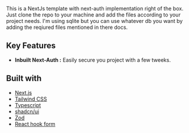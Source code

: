 This is a NextJs template with next-auth implementation right of the box.
Just clone the repo to your machine and add the files according to your project needs.
I'm using sqlite but you can use whatever db you want by adding the reqiured files mentioned in there docs.

## Key Features

- **Inbuilt Next-Auth :** Easily secure you project with a few tweeks.

## Built with

- [Next.js](https://nextjs.org/)
- [Tailwind CSS](https://tailwindcss.com/)
- [Typescript](https://www.typescriptlang.org/)
- [shadcn/ui](https://ui.shadcn.com/)
- [Zod](https://zod.dev/)
- [React hook form](https://www.react-hook-form.com/)


